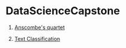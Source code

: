 # DataScienceCapstone


1. [Anscombe's quartet](https://colab.research.google.com/github/emmanueliarussi/DataScienceCapstone/blob/master/code/1_Anscombe/anscombe.ipynb)

2. [Text Classification](https://colab.research.google.com/)
